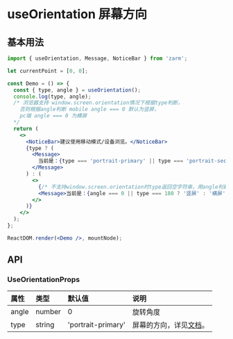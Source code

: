# useOrientation 屏幕方向

## 基本用法

```jsx
import { useOrientation, Message, NoticeBar } from 'zarm';

let currentPoint = [0, 0];

const Demo = () => {
  const { type, angle } = useOrientation();
  console.log(type, angle);
  /* 浏览器支持 window.screen.orientation情况下根据type判断，
    否则根据angle判断 mobile angle === 0 默认为竖屏，
    pc端 angle === 0 为横屏
  */
  return (
    <>
      <NoticeBar>建议使用移动模式/设备浏览。</NoticeBar>
      {type ? (
        <Message>
          当前是：{type === 'portrait-primary' || type === 'portrait-secondary' ? '竖屏' : '横屏'}
        </Message>
      ) : (
        <>
          {/* 不支持window.screen.orientation时type返回空字符串，用angle判断，默认mobile环境 */}
          <Message>当前是：{angle === 0 || type === 180 ? '竖屏' : '横屏'}</Message>
        </>
      )}
    </>
  );
};

ReactDOM.render(<Demo />, mountNode);
```

## API

### UseOrientationProps

| 属性  | 类型   | 默认值             | 说明                                                                                          |
| :---- | :----- | :----------------- | :-------------------------------------------------------------------------------------------- |
| angle | number | 0                  | 旋转角度                                                                                      |
| type  | string | 'portrait-primary' | 屏幕的方向，详见[文档](https://developer.mozilla.org/en-US/docs/Web/API/Screen/orientation)。 |
